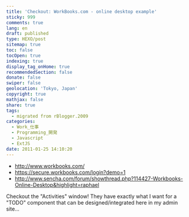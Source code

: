 ```yaml
---
title: 'Checkout: WorkBooks.com - online desktop example'
sticky: 999
comments: true
lang: en
draft: published
type: HEXO/post
sitemap: true
toc: false
tocOpen: true
indexing: true
display_tag_onHome: true
recommendedSection: false
donate: false
swiper: false
geolocation: 'Tokyo, Japan'
copyright: true
mathjax: false
share: true
tags:
  - migrated from rBlogger.2009
categories:
  - Work_仕事
  - Programming_開発
  - Javascript
  - ExtJS
date: 2011-01-25 14:10:20
---
```


- http://www.workbooks.com/
- https://secure.workbooks.com/login?demo=1
- http://www.sencha.com/forum/showthread.php?114427-Workbooks-Online-Desktop&highlight=raphael​


Checkout the "Activities" window! They have exactly what I want for a "TODO" component that can be designed/integrated here in my admin site...